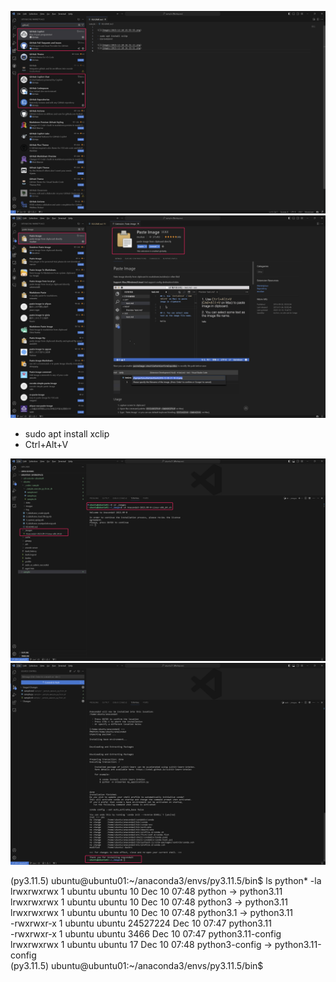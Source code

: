 
![](images/2023-12-10-16-50-08.png)
![](images/2023-12-10-15-55-55.png)

- sudo apt install xclip
- Ctrl+Alt+V

![](images/2023-12-10-16-31-12.png)
![](images/2023-12-10-16-33-51.png)


(py3.11.5) ubuntu@ubuntu01:~/anaconda3/envs/py3.11.5/bin$ ls python* -la  
lrwxrwxrwx 1 ubuntu ubuntu       10 Dec 10 07:48 python -> python3.11  
lrwxrwxrwx 1 ubuntu ubuntu       10 Dec 10 07:48 python3 -> python3.11  
lrwxrwxrwx 1 ubuntu ubuntu       10 Dec 10 07:48 python3.1 -> python3.11  
-rwxrwxr-x 1 ubuntu ubuntu 24527224 Dec 10 07:47 python3.11  
-rwxrwxr-x 1 ubuntu ubuntu     3466 Dec 10 07:47 python3.11-config  
lrwxrwxrwx 1 ubuntu ubuntu       17 Dec 10 07:48 python3-config -> python3.11-config  
(py3.11.5) ubuntu@ubuntu01:~/anaconda3/envs/py3.11.5/bin$  



